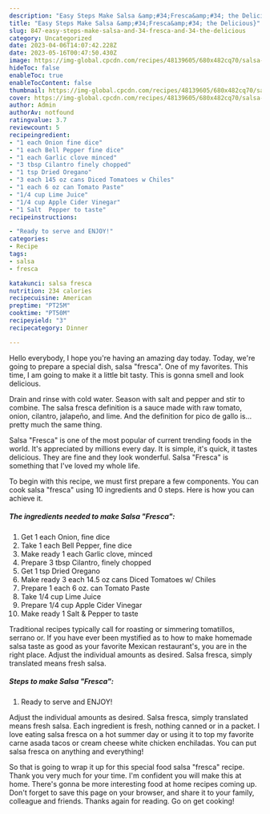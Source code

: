```yaml
---
description: "Easy Steps Make Salsa &amp;#34;Fresca&amp;#34; the Delicious}"
title: "Easy Steps Make Salsa &amp;#34;Fresca&amp;#34; the Delicious}"
slug: 847-easy-steps-make-salsa-and-34-fresca-and-34-the-delicious
category: Uncategorized
date: 2023-04-06T14:07:42.228Z
date: 2023-05-16T00:47:50.430Z
image: https://img-global.cpcdn.com/recipes/48139605/680x482cq70/salsa-fresca-recipe-main-photo.jpg
hideToc: false
enableToc: true
enableTocContent: false
thumbnail: https://img-global.cpcdn.com/recipes/48139605/680x482cq70/salsa-fresca-recipe-main-photo.jpg
cover: https://img-global.cpcdn.com/recipes/48139605/680x482cq70/salsa-fresca-recipe-main-photo.jpg
author: Admin
authorAv: notfound
ratingvalue: 3.7
reviewcount: 5
recipeingredient:
- "1 each Onion fine dice"
- "1 each Bell Pepper fine dice"
- "1 each Garlic clove minced"
- "3 tbsp Cilantro finely chopped"
- "1 tsp Dried Oregano"
- "3 each 145 oz cans Diced Tomatoes w Chiles"
- "1 each 6 oz can Tomato Paste"
- "1/4 cup Lime Juice"
- "1/4 cup Apple Cider Vinegar"
- "1 Salt  Pepper to taste"
recipeinstructions:

- "Ready to serve and ENJOY!"
categories:
- Recipe
tags:
- salsa
- fresca

katakunci: salsa fresca 
nutrition: 234 calories
recipecuisine: American
preptime: "PT25M"
cooktime: "PT50M"
recipeyield: "3"
recipecategory: Dinner

---
```



Hello everybody, I hope you're having an amazing day today. Today, we're going to prepare a special dish, salsa &#34;fresca&#34;. One of my favorites. This time, I am going to make it a little bit tasty. This is gonna smell and look delicious.

Drain and rinse with cold water. Season with salt and pepper and stir to combine. The salsa fresca definition is a sauce made with raw tomato, onion, cilantro, jalapeño, and lime. And the definition for pico de gallo is…pretty much the same thing.

Salsa &#34;Fresca&#34; is one of the most popular of current trending foods in the world. It's appreciated by millions every day. It is simple, it's quick, it tastes delicious. They are fine and they look wonderful. Salsa &#34;Fresca&#34; is something that I've loved my whole life.


To begin with this recipe, we must first prepare a few components. You can cook salsa &#34;fresca&#34; using 10 ingredients and 0 steps. Here is how you can achieve it.

<!--inarticleads1-->

##### The ingredients needed to make Salsa &#34;Fresca&#34;:

1. Get 1 each Onion, fine dice
1. Take 1 each Bell Pepper, fine dice
1. Make ready 1 each Garlic clove, minced
1. Prepare 3 tbsp Cilantro, finely chopped
1. Get 1 tsp Dried Oregano
1. Make ready 3 each 14.5 oz cans Diced Tomatoes w/ Chiles
1. Prepare 1 each 6 oz. can Tomato Paste
1. Take 1/4 cup Lime Juice
1. Prepare 1/4 cup Apple Cider Vinegar
1. Make ready 1 Salt &amp; Pepper to taste


Traditional recipes typically call for roasting or simmering tomatillos, serrano or. If you have ever been mystified as to how to make homemade salsa taste as good as your favorite Mexican restaurant&#39;s, you are in the right place. Adjust the individual amounts as desired. Salsa fresca, simply translated means fresh salsa. 

<!--inarticleads2-->

##### Steps to make Salsa &#34;Fresca&#34;:


1. Ready to serve and ENJOY!

Adjust the individual amounts as desired. Salsa fresca, simply translated means fresh salsa. Each ingredient is fresh, nothing canned or in a packet. I love eating salsa fresca on a hot summer day or using it to top my favorite carne asada tacos or cream cheese white chicken enchiladas. You can put salsa fresca on anything and everything! 

So that is going to wrap it up for this special food salsa &#34;fresca&#34; recipe. Thank you very much for your time. I'm confident you will make this at home. There's gonna be more interesting food at home recipes coming up. Don't forget to save this page on your browser, and share it to your family, colleague and friends. Thanks again for reading. Go on get cooking!
